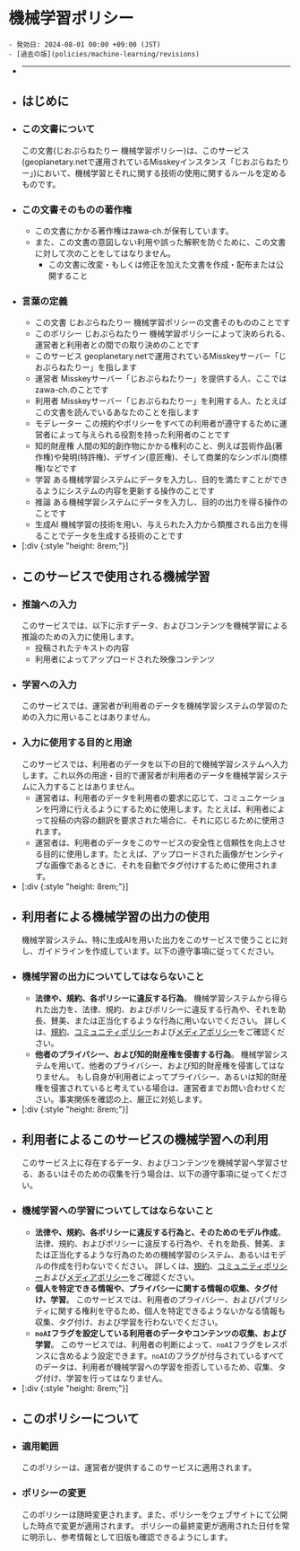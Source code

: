 # 機械学習ポリシー
	- 発効日: 2024-08-01 00:00 +09:00 (JST)
	- [過去の版](policies/machine-learning/revisions)
- ***
- ## はじめに
- ### この文書について
  この文書(じおぷらねたりー 機械学習ポリシー)は、このサービス(geoplanetary.netで運用されているMisskeyインスタンス「じおぷらねたりー」)において、機械学習とそれに関する技術の使用に関するルールを定めるものです。
- ### この文書そのものの著作権
	- この文書にかかる著作権はzawa-ch.が保有しています。
	- また、この文書の意図しない利用や誤った解釈を防ぐために、この文書に対して次のことをしてはなりません。
		- この文書に改変・もしくは修正を加えた文書を作成・配布または公開すること
- ### 言葉の定義
	- この文書
	  じおぷらねたりー 機械学習ポリシーの文書そのもののことです
	- このポリシー
	  じおぷらねたりー 機械学習ポリシーによって決められる、運営者と利用者との間での取り決めのことです
	- このサービス
	  geoplanetary.netで運用されているMisskeyサーバー「じおぷらねたりー」を指します
	- 運営者
	  Misskeyサーバー「じおぷらねたりー」を提供する人、ここではzawa-ch.のことです
	- 利用者
	  Misskeyサーバー「じおぷらねたりー」を利用する人、たとえばこの文書を読んでいるあなたのことを指します
	- モデレーター
	  この規約やポリシーをすべての利用者が遵守するために運営者によって与えられる役割を持った利用者のことです
	- 知的財産権
	  人間の知的創作物にかかる権利のこと、例えば芸術作品(著作権)や発明(特許権)、デザイン(意匠権)、そして商業的なシンボル(商標権)などです
	- 学習
	  ある機械学習システムにデータを入力し、目的を満たすことができるようにシステムの内容を更新する操作のことです
	- 推論
	  ある機械学習システムにデータを入力し、目的の出力を得る操作のことです
	- 生成AI
	  機械学習の技術を用い、与えられた入力から類推される出力を得ることでデータを生成する技術のことです
- [:div {:style "height: 8rem;"}]
- ## このサービスで使用される機械学習
- ### 推論への入力
  このサービスでは、以下に示すデータ、およびコンテンツを機械学習による推論のための入力に使用します。
	- 投稿されたテキストの内容
	- 利用者によってアップロードされた映像コンテンツ
- ### 学習への入力
  このサービスでは、運営者が利用者のデータを機械学習システムの学習のための入力に用いることはありません。
- ### 入力に使用する目的と用途
  このサービスでは、利用者のデータを以下の目的で機械学習システムへ入力します。これ以外の用途・目的で運営者が利用者のデータを機械学習システムに入力することはありません。
	- 運営者は、利用者のデータを利用者の要求に応じて、コミュニケーションを円滑に行えるようにするために使用します。たとえば、利用者によって投稿の内容の翻訳を要求された場合に、それに応じるために使用されます。
	- 運営者は、利用者のデータをこのサービスの安全性と信頼性を向上させる目的に使用します。たとえば、アップロードされた画像がセンシティブな画像であるときに、それを自動でタグ付けするために使用されます。
- [:div {:style "height: 8rem;"}]
- ## 利用者による機械学習の出力の使用
  機械学習システム、特に生成AIを用いた出力をこのサービスで使うことに対し、ガイドラインを作成しています。以下の遵守事項に従ってください。
- ### 機械学習の出力についてしてはならないこと
	- **法律や、規約、各ポリシーに違反する行為**。
	  機械学習システムから得られた出力を、法律、規約、およびポリシーに違反する行為や、それを助長、賛美、または正当化するような行為に用いないでください。
	  詳しくは、[規約](terms)、[コミュニティポリシー](policies/community)および[メディアポリシー](policies/media)をご確認ください。
	- **他者のプライバシー、および知的財産権を侵害する行為**。
	  機械学習システムを用いて、他者のプライバシー、および知的財産権を侵害してはなりません。
	  もし自身が利用者によってプライバシー、あるいは知的財産権を侵害されていると考えている場合は、運営者までお問い合わせください。事実関係を確認の上、厳正に対処します。
- [:div {:style "height: 8rem;"}]
- ## 利用者によるこのサービスの機械学習への利用
  このサービス上に存在するデータ、およびコンテンツを機械学習へ学習させる、あるいはそのための収集を行う場合は、以下の遵守事項に従ってください。
- ### 機械学習への学習についてしてはならないこと
	- **法律や、規約、各ポリシーに違反する行為と、そのためのモデル作成**。
	  法律、規約、およびポリシーに違反する行為や、それを助長、賛美、または正当化するような行為のための機械学習のシステム、あるいはモデルの作成を行わないでください。
	  詳しくは、[規約](terms)、[コミュニティポリシー](policies/community)および[メディアポリシー](policies/media)をご確認ください。
	- **個人を特定できる情報や、プライバシーに関する情報の収集、タグ付け、学習**。
	  このサービスでは、利用者のプライバシー、およびパブリシティに関する権利を守るため、個人を特定できるようないかなる情報も収集、タグ付け、および学習を行わないでください。
	- **`noAI`フラグを設定している利用者のデータやコンテンツの収集、および学習**。
	  このサービスでは、利用者の判断によって、`noAI`フラグをレスポンスに含めるよう設定できます。`noAI`のフラグが付与されているすべてのデータは、利用者が機械学習への学習を拒否しているため、収集、タグ付け、学習を行ってはなりません。
- [:div {:style "height: 8rem;"}]
- ## このポリシーについて
- ### 適用範囲
  このポリシーは、運営者が提供するこのサービスに適用されます。
- ### ポリシーの変更
  このポリシーは随時変更されます。また、ポリシーをウェブサイトにて公開した時点で変更が適用されます。
  ポリシーの最終変更が適用された日付を常に明示し、参考情報として旧版も確認できるようにします。